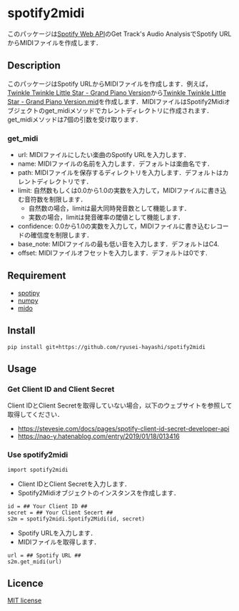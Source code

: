 # spotify2midi
このパッケージは[Spotify Web API](https://developer.spotify.com/documentation/web-api)のGet Track's Audio AnalysisでSpotify URLからMIDIファイルを作成します．

## Description
このパッケージはSpotify URLからMIDIファイルを作成します．例えば，[Twinkle Twinkle Little Star - Grand Piano Version](https://open.spotify.com/track/5Yx45WDFNYLFwj3pjtvfJ6)から[Twinkle Twinkle Little Star - Grand Piano Version.mid]()を作成します．MIDIファイルはSpotify2Midiオブジェクトのget_midiメソッドでカレントディレクトリに作成されます．get_midiメソッドは7個の引数を受け取ります．

### get_midi
* url: MIDIファイルにしたい楽曲のSpotify URLを入力します．
* name: MIDIファイルの名前を入力します．デフォルトは楽曲名です．
* path: MIDIファイルを保存するディレクトリを入力します．デフォルトはカレントディレクトリです．
* limit: 自然数もしくは0.0から1.0の実数を入力して，MIDIファイルに書き込む音符数を制限します．
  * 自然数の場合，limitは最大同時発音数として機能します．
  * 実数の場合，limitは発音確率の閾値として機能します．
* confidence: 0.0から1.0の実数を入力して，MIDIファイルに書き込むレコードの確信度を制限します．
* base_note: MIDIファイルの最も低い音を入力します．デフォルトはC4.
* offset: MIDIファイルオフセットを入力します．デフォルトは0です.

## Requirement
* [spotipy](https://spotipy.readthedocs.io)
* [numpy](https://numpy.org)
* [mido](https://mido.readthedocs.io)

## Install
```
pip install git+https://github.com/ryusei-hayashi/spotify2midi
```

## Usage
### Get Client ID and Client Secret
Client IDとClient Secretを取得していない場合，以下のウェブサイトを参照して取得してください．
* https://stevesie.com/docs/pages/spotify-client-id-secret-developer-api
* https://nao-y.hatenablog.com/entry/2019/01/18/013416

### Use spotify2midi
```
import spotify2midi
```
* Client IDとClient Secretを入力します．
* Spotify2Midiオブジェクトのインスタンスを作成します．
```
id = ## Your Client ID ##
secret = ## Your Client Secert ##
s2m = spotify2midi.Spotify2Midi(id, secret)
```
* Spotify URLを入力します．
* MIDIファイルを取得します．
```
url = ## Spotify URL ##
s2m.get_midi(url)
```

## Licence
[MIT license](https://en.wikipedia.org/wiki/MIT_License)
